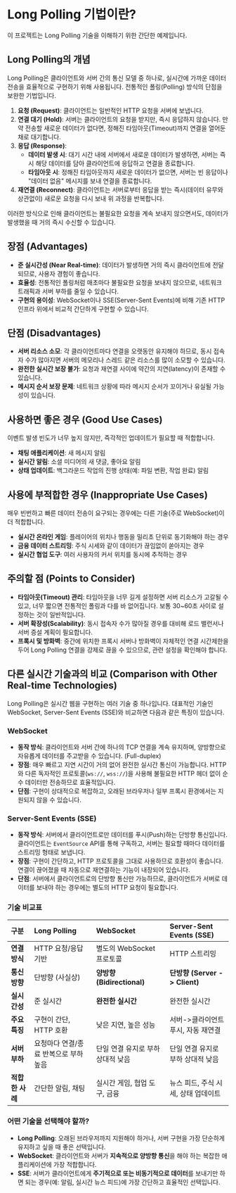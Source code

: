 # Long Polling 기법이란?

이 프로젝트는 Long Polling 기술을 이해하기 위한 간단한 예제입니다.

## Long Polling의 개념

Long Polling은 클라이언트와 서버 간의 통신 모델 중 하나로, 실시간에 가까운 데이터 전송을 효율적으로 구현하기 위해 사용됩니다. 전통적인 폴링(Polling) 방식의 단점을 보완한 기법입니다.

1.  **요청 (Request)**: 클라이언트는 일반적인 HTTP 요청을 서버에 보냅니다.
2.  **연결 대기 (Hold)**: 서버는 클라이언트의 요청을 받지만, 즉시 응답하지 않습니다. 만약 전송할 새로운 데이터가 없다면, 정해진 타임아웃(Timeout)까지 연결을 열어둔 채로 대기합니다.
3.  **응답 (Response)**:
    *   **데이터 발생 시**: 대기 시간 내에 서버에서 새로운 데이터가 발생하면, 서버는 즉시 해당 데이터를 담아 클라이언트에 응답하고 연결을 종료합니다.
    *   **타임아웃 시**: 정해진 타임아웃까지 새로운 데이터가 없으면, 서버는 빈 응답이나 "데이터 없음" 메시지를 보내 연결을 종료합니다.
4.  **재연결 (Reconnect)**: 클라이언트는 서버로부터 응답을 받는 즉시(데이터 유무와 상관없이) 새로운 요청을 다시 보내 위 과정을 반복합니다.

이러한 방식으로 인해 클라이언트는 불필요한 요청을 계속 보내지 않으면서도, 데이터가 발생했을 때 거의 즉시 수신할 수 있습니다.

## 장점 (Advantages)

*   **준 실시간성 (Near Real-time)**: 데이터가 발생하면 거의 즉시 클라이언트에 전달되므로, 사용자 경험이 좋습니다.
*   **효율성**: 전통적인 폴링처럼 매초마다 불필요한 요청을 보내지 않으므로, 네트워크 트래픽과 서버 부하를 줄일 수 있습니다.
*   **구현의 용이성**: WebSocket이나 SSE(Server-Sent Events)에 비해 기존 HTTP 인프라 위에서 비교적 간단하게 구현할 수 있습니다.

## 단점 (Disadvantages)

*   **서버 리소스 소모**: 각 클라이언트마다 연결을 오랫동안 유지해야 하므로, 동시 접속자 수가 많아지면 서버의 메모리나 스레드 같은 리소스를 많이 소모할 수 있습니다.
*   **완전한 실시간 보장 불가**: 요청과 재연결 사이에 약간의 지연(latency)이 존재할 수 있습니다.
*   **메시지 순서 보장 문제**: 네트워크 상황에 따라 메시지 순서가 꼬이거나 유실될 가능성이 있습니다.

## 사용하면 좋은 경우 (Good Use Cases)

이벤트 발생 빈도가 너무 높지 않지만, 즉각적인 업데이트가 필요할 때 적합합니다.

*   **채팅 애플리케이션**: 새 메시지 알림
*   **실시간 알림**: 소셜 미디어의 새 댓글, 좋아요 알림
*   **상태 업데이트**: 백그라운드 작업의 진행 상태(예: 파일 변환, 작업 완료) 알림

## 사용에 부적합한 경우 (Inappropriate Use Cases)

매우 빈번하고 빠른 데이터 전송이 요구되는 경우에는 다른 기술(주로 WebSocket)이 더 적합합니다.

*   **실시간 온라인 게임**: 플레이어의 위치나 행동을 밀리초 단위로 동기화해야 하는 경우
*   **금융 데이터 스트리밍**: 주식 시세와 같이 데이터가 끊임없이 쏟아지는 경우
*   **실시간 협업 도구**: 여러 사용자의 커서 위치를 동시에 추적하는 경우

## 주의할 점 (Points to Consider)

*   **타임아웃(Timeout) 관리**: 타임아웃을 너무 길게 설정하면 서버 리소스가 고갈될 수 있고, 너무 짧으면 전통적인 폴링과 다를 바 없어집니다. 보통 30~60초 사이로 설정하는 것이 일반적입니다.
*   **서버 확장성(Scalability)**: 동시 접속자 수가 많아질 경우를 대비해 로드 밸런서나 서버 증설 계획이 필요합니다.
*   **프록시 및 방화벽**: 중간에 위치한 프록시 서버나 방화벽이 자체적인 연결 시간제한을 두어 Long Polling 연결을 강제로 끊을 수 있으므로, 관련 설정을 확인해야 합니다.

## 다른 실시간 기술과의 비교 (Comparison with Other Real-time Technologies)

Long Polling은 실시간 웹을 구현하는 여러 기술 중 하나입니다. 대표적인 기술인 WebSocket, Server-Sent Events (SSE)와 비교하면 다음과 같은 특징이 있습니다.

### WebSocket

*   **동작 방식**: 클라이언트와 서버 간에 하나의 TCP 연결을 계속 유지하며, 양방향으로 자유롭게 데이터를 주고받을 수 있습니다. (Full-duplex)
*   **장점**: 매우 빠르고 지연 시간이 거의 없어 완전한 실시간 통신이 가능합니다. HTTP와 다른 독자적인 프로토콜(`ws://`, `wss://`)을 사용해 불필요한 HTTP 헤더 없이 순수 데이터만 전송하므로 효율적입니다.
*   **단점**: 구현이 상대적으로 복잡하고, 오래된 브라우저나 일부 프록시 환경에서는 지원되지 않을 수 있습니다.

### Server-Sent Events (SSE)

*   **동작 방식**: 서버에서 클라이언트로만 데이터를 푸시(Push)하는 단방향 통신입니다. 클라이언트는 `EventSource` API를 통해 구독하고, 서버는 필요할 때마다 데이터를 스트리밍 형태로 보냅니다.
*   **장점**: 구현이 간단하고, HTTP 프로토콜을 그대로 사용하므로 호환성이 좋습니다. 연결이 끊어졌을 때 자동으로 재연결하는 기능이 내장되어 있습니다.
*   **단점**: 서버에서 클라이언트로의 단방향 통신만 가능하므로, 클라이언트가 서버로 데이터를 보내야 하는 경우에는 별도의 HTTP 요청이 필요합니다.

### 기술 비교표

| 구분 | Long Polling | WebSocket | Server-Sent Events (SSE) |
| :--- | :--- | :--- | :--- |
| **연결 방식** | HTTP 요청/응답 기반 | 별도의 WebSocket 프로토콜 | HTTP 스트리밍 |
| **통신 방향** | 단방향 (사실상) | **양방향 (Bidirectional)** | **단방향 (Server -> Client)** |
| **실시간성** | 준 실시간 | **완전한 실시간** | 완전한 실시간 |
| **주요 특징** | 구현이 간단, HTTP 호환 | 낮은 지연, 높은 성능 | 서버->클라이언트 푸시, 자동 재연결 |
| **서버 부하** | 요청마다 연결/종료 반복으로 부하 높음 | 단일 연결 유지로 부하 상대적 낮음 | 단일 연결 유지로 부하 상대적 낮음 |
| **적합한 사례** | 간단한 알림, 채팅 | 실시간 게임, 협업 도구, 금융 | 뉴스 피드, 주식 시세, 상태 업데이트 |

### 어떤 기술을 선택해야 할까?

*   **Long Polling**: 오래된 브라우저까지 지원해야 하거나, 서버 구현을 가장 단순하게 유지하고 싶을 때 좋은 선택입니다.
*   **WebSocket**: 클라이언트와 서버가 **지속적으로 양방향 통신**을 해야 하는 복잡한 애플리케이션에 가장 적합합니다.
*   **SSE**: 서버가 클라이언트에게 **주기적으로 또는 비동기적으로 데이터**를 보내기만 하면 되는 경우(예: 알림, 실시간 뉴스 피드)에 가장 간단하고 효율적인 선택입니다.
